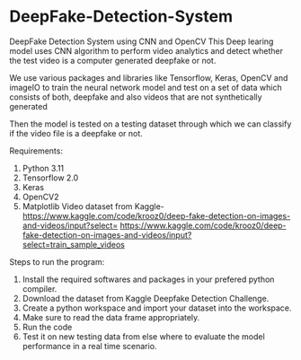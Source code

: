 # DeepFake-Detection-System
DeepFake Detection System using CNN and OpenCV
This Deep learing model uses CNN algorithm to perform video analytics and detect whether the test video is a computer generated deepfake or not.

We use various packages and libraries like Tensorflow, Keras, OpenCV and imageIO to train the neural network model and test on a set of data which consists of both, deepfake and also videos that are not synthetically generated

Then the model is tested on a testing dataset through which we can classify if the video file is a deepfake or not.

Requirements:

1) Python 3.11
2) Tensorflow 2.0
3) Keras
4) OpenCV2 
5) Matplotlib
Video dataset from Kaggle- https://www.kaggle.com/code/krooz0/deep-fake-detection-on-images-and-videos/input?select= https://www.kaggle.com/code/krooz0/deep-fake-detection-on-images-and-videos/input?select=train_sample_videos

Steps to run the program:

1) Install the required softwares and packages in your prefered python compiler.
2) Download the dataset from Kaggle Deepfake Detection Challenge.
3) Create a python workspace and import your dataset into the workspace.
4) Make sure to read the data frame appropriately.
5) Run the code
6) Test it on new testing data from else where to evaluate the model performance in a real time scenario.
